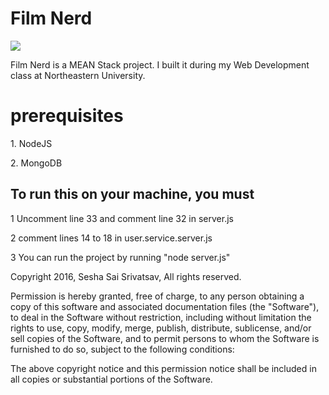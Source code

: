 <h1> Film Nerd</h1>
<img src="https://film-nerd.herokuapp.com/project/img/film_nerd_logo.jpg">

<p>Film Nerd is a MEAN Stack project. I built it during my Web Development class at Northeastern University.</p>

<h1>prerequisites</h1>
<p>1. NodeJS</p>
<p>2. MongoDB</p>


<h2>To run this on your machine, you must</h2>
<p>1 Uncomment line 33 and comment line 32 in server.js </p>
<p>2 comment lines 14 to 18 in user.service.server.js﻿</p>
<p>3 You can run the project by running 
"node server.js"</p>


<p>Copyright 2016, Sesha Sai Srivatsav, All rights reserved.</p>


<p>Permission is hereby granted, free of charge, to any person obtaining a copy
of this software and associated documentation files (the "Software"), to deal
in the Software without restriction, including without limitation the rights
to use, copy, modify, merge, publish, distribute, sublicense, and/or sell
copies of the Software, and to permit persons to whom the Software is
furnished to do so, subject to the following conditions:</p>

<p>The above copyright notice and this permission notice shall be included in
all copies or substantial portions of the Software.</p>
